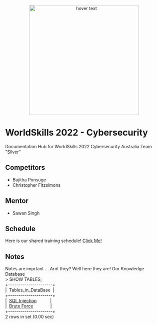 <p align="center">
  <img src="https://www.worldskills.org.au/wp-content/uploads/2021/04/Cyber-1.png" width="350" title="hover text">
</p>

# WorldSkills 2022 - Cybersecurity
Documentation Hub for WorldSkills 2022 Cybersecurity Australia Team "Silver"

## Competitors
- Bujitha Ponsuge
- Christopher Fitzsimons
## Mentor
- Sawan Singh

## Schedule
Here is our shared training schedule!
[Click Me!](https://pages.github.com/)

## Notes
Notes are imprtant ... Arnt they? Well here they are! Our Knowledge Database  
\> SHOW TABLES;  
+----------------------+  
|&nbsp; Tables_in_DataBase&nbsp; |  
+----------------------+  
|&nbsp; [SQL Injection](https://github.com/ChristopherFitzsimons/WorldSkills2022Cybersecurity/blob/main/Notes/SQL%20Injection.md)&nbsp; &nbsp; &nbsp; &nbsp; &nbsp; &nbsp;|  
|&nbsp; [Brute Force](https://pages.github.com/)&nbsp; &nbsp; &nbsp; &nbsp; &nbsp; &nbsp; &nbsp; |  
+----------------------+  
2 rows in set (0.00 sec)  
